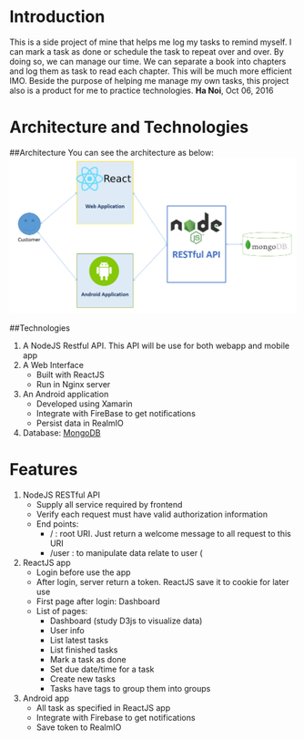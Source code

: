 # Introduction

This is a side project of mine that helps me log my tasks to remind myself. I can mark a task as done or schedule the task to repeat over and over.
By doing so, we can manage our time. We can separate a book into chapters and log them as task to read each chapter. This will be much more efficient IMO.
Beside the purpose of helping me manage my own tasks, this project also is a product for me to practice technologies.
**Ha Noi**, Oct 06, 2016

# Architecture and Technologies
##Architecture
You can see the architecture as below:
![Task Management Architecture](https://raw.githubusercontent.com/khuongdv/task-management/master/documents/architecture.PNG)

##Technologies
1. A NodeJS Restful API. This API will be use for both webapp and mobile app
2. A Web Interface
    * Built with ReactJS
    * Run in Nginx server
3. An Android application
    * Developed using Xamarin
    * Integrate with FireBase to get notifications
    * Persist data in RealmIO
4. Database: [MongoDB](http://mongodb.com)

# Features
1. NodeJS RESTful API    
    * Supply all service required by frontend
    * Verify each request must have valid authorization information
    * End points:
        * / : root URI. Just return a welcome message to all request to this URI
        * /user : to manipulate data relate to user (
2. ReactJS app
    * Login before use the app
    * After login, server return a token. ReactJS save it to cookie for later use
    * First page after login: Dashboard
    * List of pages:
        * Dashboard (study D3js to visualize data)
        * User info
        * List latest tasks
        * List finished tasks
        * Mark a task as done
        * Set due date/time for a task
        * Create new tasks
        * Tasks have tags to group them into groups
3. Android app
     * All task as specified in ReactJS app
     * Integrate with Firebase to get notifications
     * Save token to RealmIO